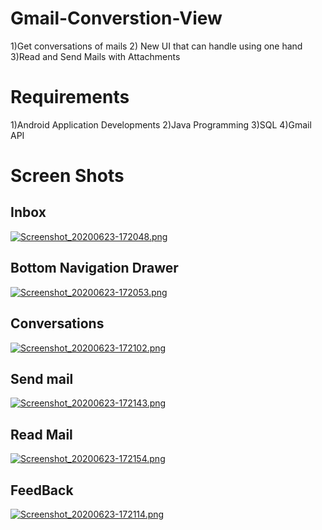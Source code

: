 # Gmail-Converstion-View
1)Get conversations of mails 2) New UI that can handle using one hand 3)Read and Send Mails with Attachments

# Requirements
1)Android Application Developments  2)Java Programming  3)SQL 4)Gmail API

# Screen Shots
## Inbox
[
![Screenshot_20200623-172048.png](https://github.com/Vamsi-Rayapati/Gmail_Conversation_View/blob/master/screenshots/Screenshot_20200623-172048.png)
](url)
## Bottom Navigation Drawer
[
![Screenshot_20200623-172053.png](https://github.com/Vamsi-Rayapati/Gmail_Conversation_View/blob/master/screenshots/Screenshot_20200623-172053.png)
](url)
## Conversations
[
![Screenshot_20200623-172102.png](https://github.com/Vamsi-Rayapati/Gmail_Conversation_View/blob/master/screenshots/Screenshot_20200623-172102.png)
](url)
## Send mail
[
![Screenshot_20200623-172143.png](https://github.com/Vamsi-Rayapati/Gmail_Conversation_View/blob/master/screenshots/SScreenshot_20200623-172143.png)
](url)
## Read Mail
[
![Screenshot_20200623-172154.png](https://github.com/Vamsi-Rayapati/Gmail_Conversation_View/blob/master/screenshots/Screenshot_20200623-172154.png)
](url)
## FeedBack
[
![Screenshot_20200623-172114.png](https://github.com/Vamsi-Rayapati/Gmail_Conversation_View/blob/master/screenshots/Screenshot_20200623-172114.png)
](url)
